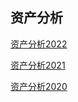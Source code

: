 ## 资产分析

[资产分析2022](../Money/资产分析2022.md)

[资产分析2021](../Money/资产分析2021.md)

[资产分析2020](../Money/资产分析2020.md)

